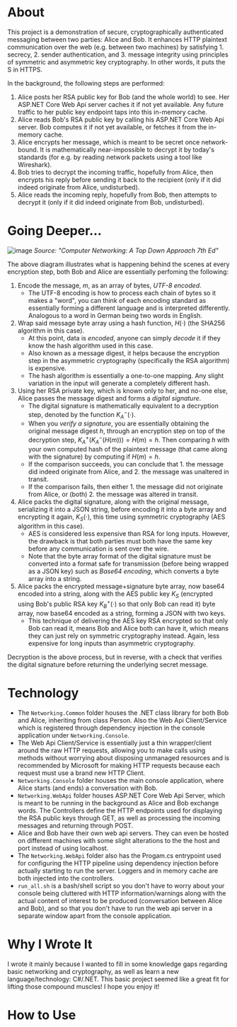 # About
This project is a demonstration of secure, cryptographically authenticated messaging between two parties: Alice and Bob. It enhances HTTP plaintext communication over the web (e.g. between two machines) by satisfying 1. secrecy, 2. sender authentication, and 3. message integrity using principles of 
symmetric and asymmetric key cryptography. In other words, it puts the S in HTTPS.

In the background, the following steps are performed:

1. Alice posts her RSA public key for Bob (and the whole world) to see. Her ASP.NET Core Web Api server caches it if not yet available. Any future traffic to her public key endpoint taps into this in-memory cache. 
3. Alice reads Bob's RSA public key by calling his ASP.NET Core Web Api server. Bob computes it if not yet available, or fetches it from the in-memory cache.
4. Alice encrypts her message, which is meant to be secret once network-bound. It is mathematically near-impossible to decrypt it by today's standards (for e.g. by reading network packets using a tool like Wireshark).
5. Bob tries to decrypt the incoming traffic, hopefully from Alice, then encrypts his reply before sending it back to the recipient (only if it did indeed originate from Alice, undisturbed).
6. Alice reads the incoming reply, hopefully from Bob, then attempts to decrypt it (only if it did indeed originate from Bob, undisturbed).

# Going Deeper...

![image](https://github.com/user-attachments/assets/c69ab35f-a4bb-4012-bfdb-9e180d883a47)
*Source: "Computer Networking: A Top Down Approach 7th Ed"*

The above diagram illustrates what is happening behind the scenes at every encryption step, both Bob and Alice are essentially perfoming the following:

1. Encode the message, $m$, as an array of bytes, *UTF-8 encoded*.
    - The UTF-8 encoding is how to process each chain of bytes so it makes a "word", you can think of each encoding standard as essentially forming a different language and is interpreted differently. Analogous to a word in German being two words in English. 
3. Wrap said message byte array using a hash function, $H(\cdot)$ (the SHA256 algorithm in this case).
    - At this point, data is *encoded*, anyone can simply *decode* it if they know the hash algorithm used in this case.
    - Also known as a message digest, it helps because the encryption step in the asymmetric cryptography (specifically the RSA algorithm) is expensive.
    - The hash algorithm is essentially a one-to-one mapping. Any slight variation in the input will generate a completely different hash.
4. Using her RSA private key, which is known only to her, and no-one else, Alice passes the message digest and forms a *digital signature*. 
    - The digital signature is mathematically equivalent to a decryption step, denoted by the function $K^{-}_A(\cdot)$.
    - When you *verify a signature*, you are essentially obtaining the original message digest $h$, through an encryption step on top of the decryption step, $K^{+}_A(K^{-}_A(H(m)))=H(m)=h$. Then comparing $h$ with your own computed hash of the plaintext message (that came along with the signature) by computing if $H(m) = h$.
    - If the comparison succeeds, you can conclude that 1. the message did indeed originate from Alice, and 2. the message was unaltered in transit.
    - If the comparison fails, then either 1. the message did not originate from Alice, or (both) 2. the message was altered in transit. 
5. Alice packs the digital signature, along with the original message, serializing it into a JSON string, before encoding it into a byte array and encrypting it again, $K_S(\cdot)$, this time using symmetric cryptography (AES algorithm in this case).
    - AES is considered less expensive than RSA for long inputs. However, the drawback is that both parties must both have the same key before any communication is sent over the wire.
    - Note that the byte array format of the digital signature must be converted into a format safe for transmission (before being wrapped as a JSON key) such as *Base64 encoding*, which converts a byte array into a string. 
6. Alice packs the encrypted message+signature byte array, now base64 encoded into a string, along with the AES public key $K_S$ (encrypted using Bob's public RSA key $K^{+}_B(\cdot)$ so that only Bob can read it) byte array, now base64 encoded as a string, forming a JSON with two keys.
    - This technique of delivering the AES key RSA encrypted so that only Bob can read it, means Bob and Alice both can have it, which means they can just rely on symmetric cryptography instead. Again, less expensive for long inputs than asymmetric cryptography.

Decryption is the above process, but in reverse, with a check that verifies the digital signature before returning the underlying secret message. 

# Technology

- The ``Networking.Common`` folder houses the .NET class library for both Bob and Alice, inheriting from class Person. Also the Web Api Client/Service which is registered through dependency injection in the console application under ``Networking.Console``. 
- The Web Api Client/Service is essentially just a thin wrapper/client around the raw HTTP requests, allowing you to make calls using methods without worrying about disposing unmanaged resources and is recommended by Microsoft for making HTTP requests because each request must use a brand new HTTP Client.
- ``Networking.Console`` folder houses the main console application, where Alice starts (and ends) a conversation with Bob.
- ``Networking.WebApi`` folder houses ASP.NET Core Web Api Server, which is meant to be running in the background as Alice and Bob exchange words. The Controllers define the HTTP endpoints used for displaying the RSA public keys through GET, as well as processing the incoming messages and returning through POST.
- Alice and Bob have their own web api servers. They can even be hosted on different machines with some slight alterations to the the host and port instead of using localhost. 
- The ``Networking.WebApi`` folder also has the Progam.cs entrypoint used for configuring the HTTP pipeline using dependency injection before actually starting to run the server. Loggers and in memory cache are both injected into the controllers.
- ``run_all.sh`` is a bash/shell script so you don't have to worry about your console being cluttered with HTTP information/warnings along with the actual content of interest to be produced (conversation between Alice and Bob), and so that you don't have to run the web api server in a separate window apart from the console application.


# Why I Wrote It
I wrote it mainly because I wanted to fill in some knowledge gaps regarding basic networking and cryptography, as well as learn a new language/technology: C#/.NET. This basic project seemed like a great fit for lifting those compound muscles! I hope you enjoy it!

# How to Use
